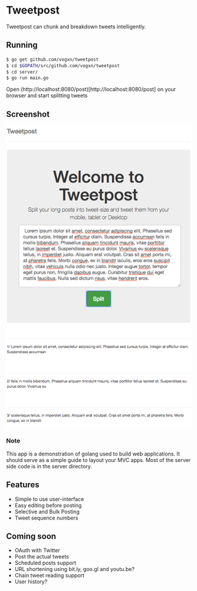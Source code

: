 Tweetpost
=========

Tweetpost can chunk and breakdown tweets intelligently. 

Running
-------
```Bash
$ go get github.com/vogxn/tweetpost
$ cd $GOPATH/src/github.com/vogxn/tweetpost
$ cd server/
$ go run main.go
```

Open (http://localhost:8080/post)[http://localhost:8080/post] on your browser
and start splitting tweets

Screenshot
---------
![tweetpost](https://github.com/vogxn/tweetpost/blob/master/server/static/favicons/tweetpost.png "Tweetpost screenshot")

### Note
This app is a demonstration of golang used to build web applications. It should
serve as a simple guide to layout your MVC apps. Most of the server side code
is in the server directory.

Features
--------
- Simple to use user-interface
- Easy editing before posting
- Selective and Bulk Posting
- Tweet sequence numbers

Coming soon
-----------
- OAuth with Twitter
- Post the actual tweets
- Scheduled posts support
- URL shortening using bit.ly, goo.gl and youtu.be?
- Chain tweet reading support
- User history?


